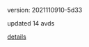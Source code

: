 version: 2021110910-5d33

updated 14 avds

[details](https://github.com/0x74f917491bfa7ebfa379/ali_avd_db/blob/master/change_log/2021/11/09/10/5d33.txt)